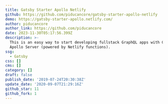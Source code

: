 ```yaml
---
title: Gatsby Starter Apollo Netlify
github: https://github.com/piducancore/gatsby-starter-apollo-netlify
demo: https://gatsby-starter-apollo.netlify.com/
author: piducancore
author_link: https://github.com/piducancore
date: 2023-11-30T05:17:56.399Z
description: >-
  This is an easy way to start developing fullstack GraphQL apps with Gatsby and
  Apollo Server (powered by Netlify functions).
ssg:
  - Gatsby
css: []
cms: []
category: []
draft: false
publish_date: '2019-07-24T20:30:38Z'
update_date: '2020-09-07T21:29:16Z'
github_star: 11
github_fork: 1
---
```

